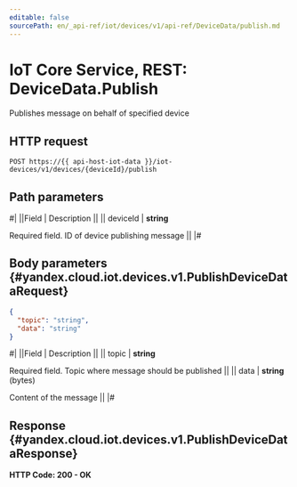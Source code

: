 ```yaml
---
editable: false
sourcePath: en/_api-ref/iot/devices/v1/api-ref/DeviceData/publish.md
---
```


# IoT Core Service, REST: DeviceData.Publish

Publishes message on behalf of specified device

## HTTP request

```
POST https://{{ api-host-iot-data }}/iot-devices/v1/devices/{deviceId}/publish
```

## Path parameters

#|
||Field | Description ||
|| deviceId | **string**

Required field. ID of device publishing message ||
|#

## Body parameters {#yandex.cloud.iot.devices.v1.PublishDeviceDataRequest}

```json
{
  "topic": "string",
  "data": "string"
}
```

#|
||Field | Description ||
|| topic | **string**

Required field. Topic where message should be published ||
|| data | **string** (bytes)

Content of the message ||
|#

## Response {#yandex.cloud.iot.devices.v1.PublishDeviceDataResponse}

**HTTP Code: 200 - OK**